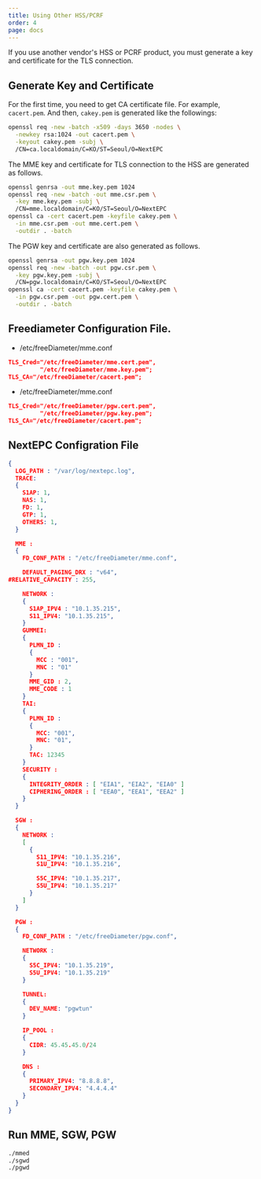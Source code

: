 ```yaml
---
title: Using Other HSS/PCRF
order: 4
page: docs
---
```



If you use another vendor's HSS or PCRF product, you must generate a key and certificate for the TLS connection.

## Generate Key and Certificate

For the first time, you need to get CA certificate file. For example, `cacert.pem`. And then, `cakey.pem` is generated like the followings:

```bash
openssl req -new -batch -x509 -days 3650 -nodes \
  -newkey rsa:1024 -out cacert.pem \
  -keyout cakey.pem -subj \
  /CN=ca.localdomain/C=KO/ST=Seoul/O=NextEPC
```

The MME key and certificate for TLS connection to the HSS are generated as follows.

```bash
openssl genrsa -out mme.key.pem 1024
openssl req -new -batch -out mme.csr.pem \
  -key mme.key.pem -subj \
  /CN=mme.localdomain/C=KO/ST=Seoul/O=NextEPC
openssl ca -cert cacert.pem -keyfile cakey.pem \
  -in mme.csr.pem -out mme.cert.pem \
  -outdir . -batch
```

The PGW key and certificate are also generated as follows.
```bash
openssl genrsa -out pgw.key.pem 1024
openssl req -new -batch -out pgw.csr.pem \
  -key pgw.key.pem -subj \
  /CN=pgw.localdomain/C=KO/ST=Seoul/O=NextEPC
openssl ca -cert cacert.pem -keyfile cakey.pem \
  -in pgw.csr.pem -out pgw.cert.pem \
  -outdir . -batch
```

## Freediameter Configuration File.

  * /etc/freeDiameter/mme.conf
```json
TLS_Cred="/etc/freeDiameter/mme.cert.pem",
         "/etc/freeDiameter/mme.key.pem";
TLS_CA="/etc/freeDiameter/cacert.pem";
```

  * /etc/freeDiameter/mme.conf
```json
TLS_Cred="/etc/freeDiameter/pgw.cert.pem",
         "/etc/freeDiameter/pgw.key.pem";
TLS_CA="/etc/freeDiameter/cacert.pem";
```

## NextEPC Configration File

```json
{
  LOG_PATH : "/var/log/nextepc.log",
  TRACE:
  {
    S1AP: 1,
    NAS: 1,
    FD: 1,
    GTP: 1,
    OTHERS: 1,
  }

  MME :
  {
    FD_CONF_PATH : "/etc/freeDiameter/mme.conf",

    DEFAULT_PAGING_DRX : "v64",
#RELATIVE_CAPACITY : 255,

    NETWORK :
    {
      S1AP_IPV4 : "10.1.35.215",
      S11_IPV4: "10.1.35.215",
    }
    GUMMEI:
    {
      PLMN_ID : 
      {
        MCC : "001",
        MNC : "01"
      }
      MME_GID : 2,
      MME_CODE : 1
    }
    TAI:
    {
      PLMN_ID :
      {
        MCC: "001",
        MNC: "01",
      }
      TAC: 12345
    }
    SECURITY :
    {
      INTEGRITY_ORDER : [ "EIA1", "EIA2", "EIA0" ]
      CIPHERING_ORDER : [ "EEA0", "EEA1", "EEA2" ]
    }
  }

  SGW :
  {
    NETWORK :
    [
      {
        S11_IPV4: "10.1.35.216",
        S1U_IPV4: "10.1.35.216",

        S5C_IPV4: "10.1.35.217",
        S5U_IPV4: "10.1.35.217"
      }
    ]
  }

  PGW :
  {
    FD_CONF_PATH : "/etc/freeDiameter/pgw.conf",

    NETWORK :
    {
      S5C_IPV4: "10.1.35.219",
      S5U_IPV4: "10.1.35.219"
    }

    TUNNEL: 
    {
      DEV_NAME: "pgwtun"
    }

    IP_POOL :
    {
      CIDR: 45.45.45.0/24
    }

    DNS :
    {
      PRIMARY_IPV4: "8.8.8.8",
      SECONDARY_IPV4: "4.4.4.4"
    }
  }
}
```

## Run MME, SGW, PGW

```bash
./mmed
./sgwd
./pgwd
```
